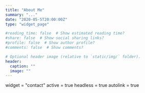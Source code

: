 ```yaml
---
title: "About Me"
summary: "..."
date: "2020-05-5T20:00:00Z"
type: "widget_page"

#reading_time: false  # Show estimated reading time?
#share: false  # Show social sharing links?
#profile: false  # Show author profile?
#comments: false  # Show comments?

# Optional header image (relative to `static/img/` folder).
header:
  caption: ""
  image: ""
---
```


widget = "contact"
active = true
headless = true
autolink = true

